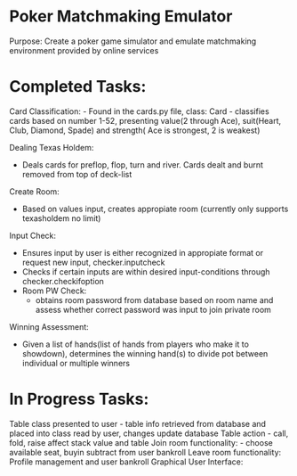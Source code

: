 # Poker Matchmaking Emulator

Purpose: Create a poker game simulator and emulate matchmaking environment provided by online services

# Completed Tasks:
  
  Card Classification:
    - Found in the cards.py file, class: Card
    - classifies cards based on number 1-52, presenting value(2 through Ace), suit(Heart, Club, Diamond, Spade) and strength( Ace is strongest, 2 is weakest)
    
   Dealing Texas Holdem:
   - Deals cards for preflop, flop, turn and river. Cards dealt and burnt removed from top of deck-list
   
   Create Room:
   - Based on values input, creates appropiate room (currently only supports texasholdem no limit)
   
   Input Check:
   - Ensures input by user is either recognized in appropiate format or request new input, checker.inputcheck
   - Checks if certain inputs are within desired input-conditions through checker.checkifoption 
   - Room PW Check:
      - obtains room password from database based on room name and assess whether correct password was input to join private room
      
   Winning Assessment:
   - Given a list of hands(list of hands from players who make it to showdown), determines the winning hand(s) to divide pot between individual or multiple winners
    
    

# In Progress Tasks:

  Table class presented to user - table info retrieved from database and placed into class read by user, changes update database
  Table action - call, fold, raise affect stack value and table 
  Join room functionality: - choose available seat, buyin subtract from user bankroll
  Leave room functionality:
  Profile management and user bankroll
  Graphical User Interface:
  
